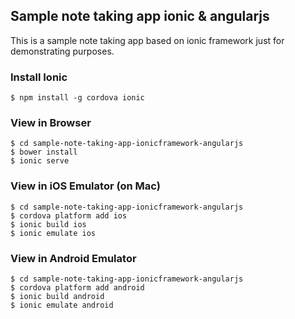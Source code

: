 ## Sample note taking app ionic & angularjs

This is a sample note taking app based on ionic framework just for demonstrating purposes.

### Install Ionic

	$ npm install -g cordova ionic
		
### View in Browser

	$ cd sample-note-taking-app-ionicframework-angularjs
	$ bower install
	$ ionic serve

### View in iOS Emulator (on Mac)

	$ cd sample-note-taking-app-ionicframework-angularjs
	$ cordova platform add ios
	$ ionic build ios
	$ ionic emulate ios

### View in Android Emulator

	$ cd sample-note-taking-app-ionicframework-angularjs
	$ cordova platform add android
	$ ionic build android
	$ ionic emulate android
